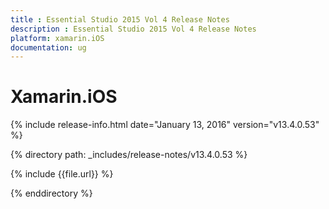 ```yaml
---
title : Essential Studio 2015 Vol 4 Release Notes
description : Essential Studio 2015 Vol 4 Release Notes
platform: xamarin.iOS
documentation: ug
---
```


# Xamarin.iOS

{% include release-info.html date="January 13, 2016" version="v13.4.0.53" %} 

{% directory path: _includes/release-notes/v13.4.0.53 %}


{% include {{file.url}} %}

{% enddirectory %}